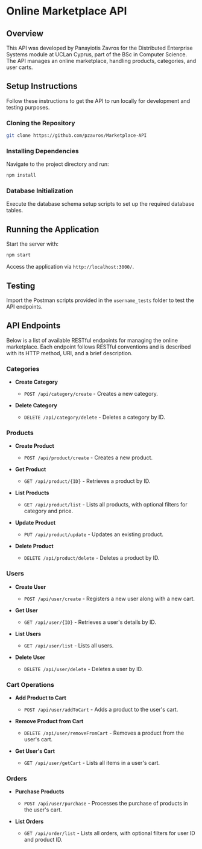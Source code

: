# Online Marketplace API

## Overview
This API was developed by Panayiotis Zavros for the Distributed Enterprise Systems module at UCLan Cyprus, part of the BSc in Computer Science. The API manages an online marketplace, handling products, categories, and user carts.

## Setup Instructions

Follow these instructions to get the API to run locally for development and testing purposes.

### Cloning the Repository
```bash
git clone https://github.com/pzavros/Marketplace-API
```

### Installing Dependencies
Navigate to the project directory and run:
```bash
npm install
```
### Database Initialization
Execute the database schema setup scripts to set up the required database tables.

## Running the Application

Start the server with:
```bash
npm start
```
Access the application via `http://localhost:3000/`.

## Testing

Import the Postman scripts provided in the `username_tests` folder to test the API endpoints.

## API Endpoints

Below is a list of available RESTful endpoints for managing the online marketplace. Each endpoint follows RESTful conventions and is described with its HTTP method, URI, and a brief description.

### Categories

- **Create Category**
  - `POST /api/category/create` - Creates a new category.
  
- **Delete Category**
  - `DELETE /api/category/delete` - Deletes a category by ID.

### Products

- **Create Product**
  - `POST /api/product/create` - Creates a new product.
  
- **Get Product**
  - `GET /api/product/{ID}` - Retrieves a product by ID.
  
- **List Products**
  - `GET /api/product/list` - Lists all products, with optional filters for category and price.
  
- **Update Product**
  - `PUT /api/product/update` - Updates an existing product.
  
- **Delete Product**
  - `DELETE /api/product/delete` - Deletes a product by ID.

### Users

- **Create User**
  - `POST /api/user/create` - Registers a new user along with a new cart.
  
- **Get User**
  - `GET /api/user/{ID}` - Retrieves a user's details by ID.
  
- **List Users**
  - `GET /api/user/list` - Lists all users.
  
- **Delete User**
  - `DELETE /api/user/delete` - Deletes a user by ID.

### Cart Operations

- **Add Product to Cart**
  - `POST /api/user/addToCart` - Adds a product to the user's cart.
  
- **Remove Product from Cart**
  - `DELETE /api/user/removeFromCart` - Removes a product from the user's cart.
  
- **Get User's Cart**
  - `GET /api/user/getCart` - Lists all items in a user's cart.

### Orders

- **Purchase Products**
  - `POST /api/user/purchase` - Processes the purchase of products in the user's cart.
  
- **List Orders**
  - `GET /api/order/list` - Lists all orders, with optional filters for user ID and product ID.

